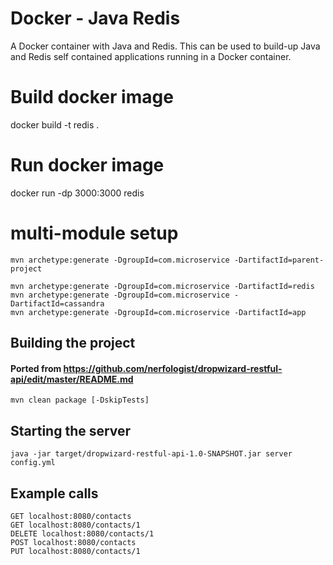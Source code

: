 # Docker - Java Redis
A Docker container with Java and Redis.
This can be used to build-up Java and Redis self contained applications running in a Docker container.

# Build docker image
docker build -t redis .

# Run docker image
docker run -dp 3000:3000 redis

# multi-module setup
```
mvn archetype:generate -DgroupId=com.microservice -DartifactId=parent-project

mvn archetype:generate -DgroupId=com.microservice -DartifactId=redis
mvn archetype:generate -DgroupId=com.microservice -DartifactId=cassandra
mvn archetype:generate -DgroupId=com.microservice -DartifactId=app
```

## Building the project
#### Ported from https://github.com/nerfologist/dropwizard-restful-api/edit/master/README.md
`mvn clean package [-DskipTests]`

## Starting the server
`java -jar target/dropwizard-restful-api-1.0-SNAPSHOT.jar server config.yml`

## Example calls
```
GET localhost:8080/contacts
GET localhost:8080/contacts/1
DELETE localhost:8080/contacts/1
POST localhost:8080/contacts
PUT localhost:8080/contacts/1
```


